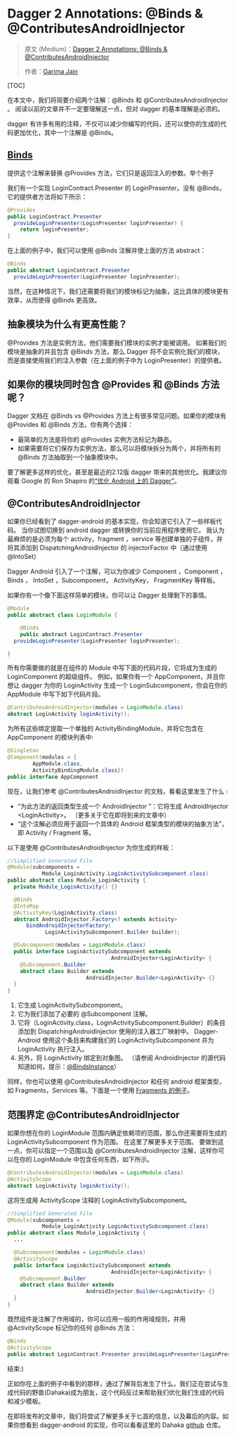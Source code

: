 # Dagger 2 Annotations: @Binds & @ContributesAndroidInjector

> 原文 (Medium)：[Dagger 2 Annotations: @Binds & @ContributesAndroidInjector](https://proandroiddev.com/dagger-2-annotations-binds-contributesandroidinjector-a09e6a57758f?source=user_profile---------0----------------)
>
> 作者：[Garima Jain](https://proandroiddev.com/@ragdroid?source=post_header_lockup)

[TOC]

在本文中，我们将简要介绍两个注解：@Binds 和 @ContributesAndroidInjector 。 阅读以前的文章并不一定要理解这一点，但对 dagger 的基本理解是必须的。

dagger 有许多有用的注释，不仅可以减少你编写的代码，还可以使你的生成的代码更加优化，其中一个注解是 @Binds。

## [Binds](https://google.github.io/dagger/api/2.11/dagger/Binds.html)

提供这个注解来替换 @Provides 方法，它们只是返回注入的参数。举个例子

我们有一个实现 LoginContract.Presenter 的 LoginPresenter。没有 @Binds，它的提供者方法将如下所示：

```java
@Provides
public LoginContract.Presenter 
  provideLoginPresenter(LoginPresenter loginPresenter) {
    return loginPresenter;
}
```

在上面的例子中，我们可以使用 @Binds 注解并使上面的方法 abstract：

```java
@Binds
public abstract LoginContract.Presenter
  provideLoginPresenter(LoginPresenter loginPresenter);
```

当然，在这种情况下，我们还需要将我们的模块标记为抽象，这比具体的模块更有效率，从而使得 @Binds 更高效。

## 抽象模块为什么有更高性能？

@Provides 方法是实例方法，他们需要我们模块的实例才能被调用。 如果我们的模块是抽象的并且包含 @Binds 方法，那么 Dagger 将不会实例化我们的模块，而是直接使用我们的注入参数（在上面的例子中为 LoginPresenter）的提供者。

## 如果你的模块同时包含 @Provides 和 @Binds 方法呢？

Dagger 文档在 @Binds vs @Provides 方法上有很多常见问题。如果你的模块有 @Provides 和 @Binds 方法，你有两个选择：

- 最简单的方法是将你的 @Provides 实例方法标记为静态。
- 如果需要将它们保存为实例方法，那么可以将模块拆分为两个，并将所有的 @Binds 方法抽取到一个抽象模块中。

要了解更多这样的优化，甚至是最近的2.12版 dagger 带来的其他优化。我建议你观看 Google 的 Ron Shapiro 的[“优化 Android 上的 Dagger”](https://www.youtube.com/watch?v=PBrhRvhF00k)。

## @ContributesAndroidInjector

如果你已经看到了 dagger-android 的基本实现，你会知道它引入了一些样板代码。 当你试图切换到  android dagger 或转换你的当前应用程序使用它。 我认为最麻烦的是必须为每个 activity，fragment ，service 等创建单独的子组件，并将其添加到 DispatchingAndroidInjector 的 injectorFactor 中（通过使用 @IntoSet）

Dagger Android 引入了一个注解，可以为你减少 Component ，Component ，Binds ， IntoSet ，Subcomponent， ActivityKey， FragmentKey 等样板。

如果你有一个像下面这样简单的模块，你可以让 Dagger 处理剩下的事情。

```java
@Module
public abstract class LoginModule {

    @Binds
    public abstract LoginContract.Presenter
  provideLoginPresenter(LoginPresenter loginPresenter);

}
```

所有你需要做的就是在组件的 Module 中写下面的代码片段，它将成为生成的 LoginComponent 的超级组件。 例如，如果你有一个 AppComponent，并且你想让 dagger 为你的 LoginActivity 生成一个 LoginSubcomponent，你会在你的 AppModule 中写下如下代码片段。

```java
@ContributesAndroidInjector(modules = LoginModule.class)
abstract LoginActivity loginActivity();
```

为所有这些绑定提取一个单独的 ActivityBindingModule，并将它包含在 AppComponent 的模块列表中: 

```java
@Singleton
@Component(modules = {
        AppModule.class,
        ActivityBindingModule.class})
public interface AppComponent
```

现在，让我们参考 @ContributesAndroidInjector 的文档，看看这里发生了什么 : 

- “为此方法的返回类型生成一个 AndroidInjector ”：它将生成 AndroidInjector \<LoginActivity>。 （更多关于它在即将到来的文章中）
- “这个注解必须应用于返回一个具体的 Android 框架类型的模块的抽象方法”，即 Activity / Fragment 等。

以下是使用 @ContributesAndroidInjector 为你生成的样板：

```java
//Simplified Generated File
@Module(subcomponents =
           Module_LoginActivity.LoginActivitySubcomponent.class)
public abstract class Module_LoginActivity {
  private Module_LoginActivity() {}

  @Binds
  @IntoMap
  @ActivityKey(LoginActivity.class)
  abstract AndroidInjector.Factory<? extends Activity>
      bindAndroidInjectorFactory(
            LoginActivitySubcomponent.Builder builder);

  @Subcomponent(modules = LoginModule.class)
  public interface LoginActivitySubcomponent extends
                                 AndroidInjector<LoginActivity> {
    @Subcomponent.Builder
    abstract class Builder extends
                         AndroidInjector.Builder<LoginActivity> {}
  }
}
```

1. 它生成 LoginActivitySubcomponent。
2. 它为我们添加了必要的 @Subcomponent 注解。
3. 它将（LoginActivity.class，LoginActivitySubcomponent.Builder）的条目添加到 DispatchingAndroidInjector 使用的注入器工厂映射中。 Dagger-Android 使用这个条目来构建我们的 LoginActivitySubcomponent 并为 LoginActivity 执行注入。
4. 另外，将 LoginActivity 绑定到对象图。 （请参阅 AndroidInjector 的源代码知道如何，提示：[@BindsInstance](https://proandroiddev.com/dagger-2-component-builder-1f2b91237856)）

同样，你也可以使用 @ContributesAndroidInjector 和任何 android 框架类型，如 Fragments，Services 等。下面是一个使用 [Fragments 的例子](https://github.com/ragdroid/Dahaka/blob/dagger-android/app/src/main/java/com/ragdroid/dahaka/activity/home/HomeModule.java#L23)。

## 范围界定 @ContributesAndroidInjector

如果你想在你的 LoginModule 范围内确定依赖项的范围，那么你还需要将生成的 LoginActivitySubcomponent 作为范围。 在这里了解更多关于范围。 要做到这一点，你可以指定一个范围以及 @ContributesAndroidInjector 注解，这样你可以在你的 LoginModule 中包含任何东西，如下所示。

```java
@ContributesAndroidInjector(modules = LoginModule.class)
@ActivityScope
abstract LoginActivity loginActivity();
```

这将生成用 ActivityScope 注释的 LoginActivitySubcomponent。

```java
//Simplified Generated File
@Module(subcomponents =
           Module_LoginActivity.LoginActivitySubcomponent.class)
public abstract class Module_LoginActivity {
  ...

  @Subcomponent(modules = LoginModule.class)
  @ActivityScope
  public interface LoginActivitySubcomponent extends
                                 AndroidInjector<LoginActivity> {
    @Subcomponent.Builder
    abstract class Builder extends
                         AndroidInjector.Builder<LoginActivity> {}
  }
}
```

既然组件是注解了作用域的，你可以应用一般的作用域规则，并用 @ActivityScope 标记你的任何 @Binds 方法：

```java
@Binds
@ActivityScope
public abstract LoginContract.Presenter provideLoginPresenter(LoginPresenter loginPresenter);
```

结束:)

正如你在上面的例子中看到的那样，通过了解背后发生了什么，我们正在尝试与生成代码的野兽(Dahaka)成为朋友，这个代码反过来帮助我们优化我们生成的代码和减少模板。 

在即将发布的文章中，我们将尝试了解更多关于匕首的信息，以及幕后的内容。如果你想看到 dagger-android 的实现，你可以看看这里的 Dahaka [github](https://github.com/ragdroid/Dahaka) 仓库。

